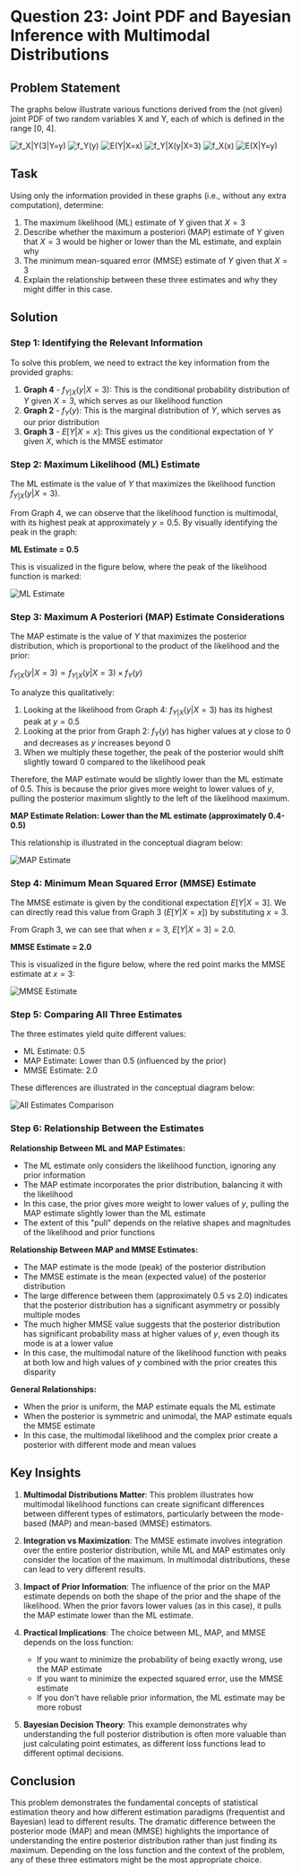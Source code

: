# Question 23: Joint PDF and Bayesian Inference with Multimodal Distributions

## Problem Statement
The graphs below illustrate various functions derived from the (not given) joint PDF of two random variables X and Y, each of which is defined in the range [0, 4].

![f_X|Y(3|Y=y)](../Images/L2_7_Quiz_23/graph1_f_X_given_Y.png)
![f_Y(y)](../Images/L2_7_Quiz_23/graph2_f_Y.png)
![E(Y|X=x)](../Images/L2_7_Quiz_23/graph3_E_Y_given_X.png)
![f_Y|X(y|X=3)](../Images/L2_7_Quiz_23/graph4_f_Y_given_X.png)
![f_X(x)](../Images/L2_7_Quiz_23/graph5_f_X.png)
![E(X|Y=y)](../Images/L2_7_Quiz_23/graph6_E_X_given_Y.png)

## Task
Using only the information provided in these graphs (i.e., without any extra computation), determine:

1. The maximum likelihood (ML) estimate of $Y$ given that $X=3$
2. Describe whether the maximum a posteriori (MAP) estimate of $Y$ given that $X=3$ would be higher or lower than the ML estimate, and explain why
3. The minimum mean-squared error (MMSE) estimate of $Y$ given that $X=3$
4. Explain the relationship between these three estimates and why they might differ in this case.

## Solution

### Step 1: Identifying the Relevant Information

To solve this problem, we need to extract the key information from the provided graphs:

1. **Graph 4** - $f_{Y|X}(y|X=3)$: This is the conditional probability distribution of $Y$ given $X=3$, which serves as our likelihood function
2. **Graph 2** - $f_{Y}(y)$: This is the marginal distribution of $Y$, which serves as our prior distribution
3. **Graph 3** - $E[Y|X=x]$: This gives us the conditional expectation of $Y$ given $X$, which is the MMSE estimator

### Step 2: Maximum Likelihood (ML) Estimate

The ML estimate is the value of $Y$ that maximizes the likelihood function $f_{Y|X}(y|X=3)$.

From Graph 4, we can observe that the likelihood function is multimodal, with its highest peak at approximately $y = 0.5$. By visually identifying the peak in the graph:

**ML Estimate = 0.5**

This is visualized in the figure below, where the peak of the likelihood function is marked:

![ML Estimate](../Images/L2_7_Quiz_23/ml_estimate.png)

### Step 3: Maximum A Posteriori (MAP) Estimate Considerations

The MAP estimate is the value of $Y$ that maximizes the posterior distribution, which is proportional to the product of the likelihood and the prior:

$f_{Y|X}(y|X=3) \propto f_{Y|X}(y|X=3) \times f_Y(y)$

To analyze this qualitatively:
1. Looking at the likelihood from Graph 4: $f_{Y|X}(y|X=3)$ has its highest peak at $y = 0.5$
2. Looking at the prior from Graph 2: $f_Y(y)$ has higher values at $y$ close to 0 and decreases as $y$ increases beyond 0
3. When we multiply these together, the peak of the posterior would shift slightly toward 0 compared to the likelihood peak

Therefore, the MAP estimate would be slightly lower than the ML estimate of 0.5. This is because the prior gives more weight to lower values of $y$, pulling the posterior maximum slightly to the left of the likelihood maximum.

**MAP Estimate Relation: Lower than the ML estimate (approximately 0.4-0.5)**

This relationship is illustrated in the conceptual diagram below:

![MAP Estimate](../Images/L2_7_Quiz_23/map_estimate.png)

### Step 4: Minimum Mean Squared Error (MMSE) Estimate

The MMSE estimate is given by the conditional expectation $E[Y|X=3]$. We can directly read this value from Graph 3 ($E[Y|X=x]$) by substituting $x=3$.

From Graph 3, we can see that when $x=3$, $E[Y|X=3] = 2.0$.

**MMSE Estimate = 2.0**

This is visualized in the figure below, where the red point marks the MMSE estimate at $x=3$:

![MMSE Estimate](../Images/L2_7_Quiz_23/mmse_estimate.png)

### Step 5: Comparing All Three Estimates

The three estimates yield quite different values:
- ML Estimate: 0.5
- MAP Estimate: Lower than 0.5 (influenced by the prior)
- MMSE Estimate: 2.0

These differences are illustrated in the conceptual diagram below:

![All Estimates Comparison](../Images/L2_7_Quiz_23/all_estimates_comparison.png)

### Step 6: Relationship Between the Estimates

**Relationship Between ML and MAP Estimates:**
- The ML estimate only considers the likelihood function, ignoring any prior information
- The MAP estimate incorporates the prior distribution, balancing it with the likelihood
- In this case, the prior gives more weight to lower values of $y$, pulling the MAP estimate slightly lower than the ML estimate
- The extent of this "pull" depends on the relative shapes and magnitudes of the likelihood and prior functions

**Relationship Between MAP and MMSE Estimates:**
- The MAP estimate is the mode (peak) of the posterior distribution
- The MMSE estimate is the mean (expected value) of the posterior distribution
- The large difference between them (approximately 0.5 vs 2.0) indicates that the posterior distribution has a significant asymmetry or possibly multiple modes
- The much higher MMSE value suggests that the posterior distribution has significant probability mass at higher values of $y$, even though its mode is at a lower value
- In this case, the multimodal nature of the likelihood function with peaks at both low and high values of $y$ combined with the prior creates this disparity

**General Relationships:**
- When the prior is uniform, the MAP estimate equals the ML estimate
- When the posterior is symmetric and unimodal, the MAP estimate equals the MMSE estimate
- In this case, the multimodal likelihood and the complex prior create a posterior with different mode and mean values

## Key Insights

1. **Multimodal Distributions Matter**: This problem illustrates how multimodal likelihood functions can create significant differences between different types of estimators, particularly between the mode-based (MAP) and mean-based (MMSE) estimators.

2. **Integration vs Maximization**: The MMSE estimate involves integration over the entire posterior distribution, while ML and MAP estimates only consider the location of the maximum. In multimodal distributions, these can lead to very different results.

3. **Impact of Prior Information**: The influence of the prior on the MAP estimate depends on both the shape of the prior and the shape of the likelihood. When the prior favors lower values (as in this case), it pulls the MAP estimate lower than the ML estimate.

4. **Practical Implications**: The choice between ML, MAP, and MMSE depends on the loss function:
   - If you want to minimize the probability of being exactly wrong, use the MAP estimate
   - If you want to minimize the expected squared error, use the MMSE estimate
   - If you don't have reliable prior information, the ML estimate may be more robust

5. **Bayesian Decision Theory**: This example demonstrates why understanding the full posterior distribution is often more valuable than just calculating point estimates, as different loss functions lead to different optimal decisions.

## Conclusion

This problem demonstrates the fundamental concepts of statistical estimation theory and how different estimation paradigms (frequentist and Bayesian) lead to different results. The dramatic difference between the posterior mode (MAP) and mean (MMSE) highlights the importance of understanding the entire posterior distribution rather than just finding its maximum. Depending on the loss function and the context of the problem, any of these three estimators might be the most appropriate choice. 